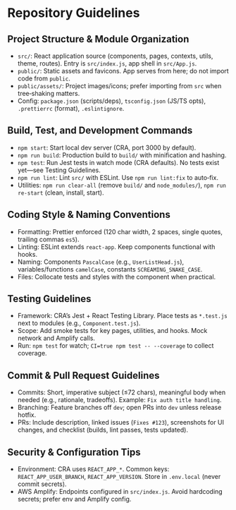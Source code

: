 # Repository Guidelines

## Project Structure & Module Organization
- `src/`: React application source (components, pages, contexts, utils, theme, routes). Entry is `src/index.js`, app shell in `src/App.js`.
- `public/`: Static assets and favicons. App serves from here; do not import code from `public`.
- `public/assets/`: Project images/icons; prefer importing from `src` when tree‑shaking matters.
- Config: `package.json` (scripts/deps), `tsconfig.json` (JS/TS opts), `.prettierrc` (format), `.eslintignore`.

## Build, Test, and Development Commands
- `npm start`: Start local dev server (CRA, port 3000 by default).
- `npm run build`: Production build to `build/` with minification and hashing.
- `npm test`: Run Jest tests in watch mode (CRA defaults). No tests exist yet—see Testing Guidelines.
- `npm run lint`: Lint `src/` with ESLint. Use `npm run lint:fix` to auto‑fix.
- Utilities: `npm run clear-all` (remove `build/` and `node_modules/`), `npm run re-start` (clean, install, start).

## Coding Style & Naming Conventions
- Formatting: Prettier enforced (120 char width, 2 spaces, single quotes, trailing commas `es5`).
- Linting: ESLint extends `react-app`. Keep components functional with hooks.
- Naming: Components `PascalCase` (e.g., `UserListHead.js`), variables/functions `camelCase`, constants `SCREAMING_SNAKE_CASE`.
- Files: Collocate tests and styles with the component when practical.

## Testing Guidelines
- Framework: CRA’s Jest + React Testing Library. Place tests as `*.test.js` next to modules (e.g., `Component.test.js`).
- Scope: Add smoke tests for key pages, utilities, and hooks. Mock network and Amplify calls.
- Run: `npm test` for watch; `CI=true npm test -- --coverage` to collect coverage.

## Commit & Pull Request Guidelines
- Commits: Short, imperative subject (≤72 chars), meaningful body when needed (e.g., rationale, tradeoffs). Example: `Fix auth title handling`.
- Branching: Feature branches off `dev`; open PRs into `dev` unless release hotfix.
- PRs: Include description, linked issues (`Fixes #123`), screenshots for UI changes, and checklist (builds, lint passes, tests updated).

## Security & Configuration Tips
- Environment: CRA uses `REACT_APP_*`. Common keys: `REACT_APP_USER_BRANCH`, `REACT_APP_VERSION`. Store in `.env.local` (never commit secrets).
- AWS Amplify: Endpoints configured in `src/index.js`. Avoid hardcoding secrets; prefer env and Amplify config.

